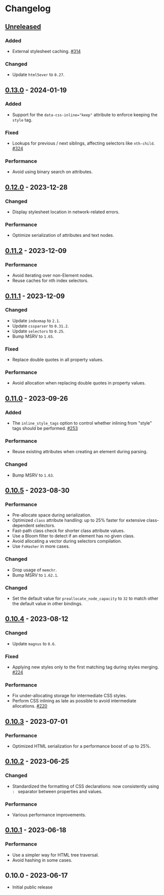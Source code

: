 # Changelog

## [Unreleased]

### Added

- External stylesheet caching. [#314](https://github.com/Stranger6667/css-inline/issues/314)

### Changed

- Update `html5ever` to `0.27`.

## [0.13.0] - 2024-01-19

### Added

- Support for the `data-css-inline="keep"` attribute to enforce keeping the `style` tag.

### Fixed

- Lookups for previous / next siblings, affecting selectors like `nth-child`. [#324](https://github.com/Stranger6667/css-inline/issues/324)

### Performance

- Avoid using binary search on attributes.

## [0.12.0] - 2023-12-28

### Changed

- Display stylesheet location in network-related errors.

### Performance

- Optimize serialization of attributes and text nodes.

## [0.11.2] - 2023-12-09

### Performance

- Avoid iterating over non-Element nodes.
- Reuse caches for nth index selectors.

## [0.11.1] - 2023-12-09

### Changed

- Update `indexmap` to `2.1`.
- Update `cssparser` to `0.31.2`.
- Update `selectors` to `0.25`.
- Bump MSRV to `1.65`.

### Fixed

- Replace double quotes in all property values.

### Performance

- Avoid allocation when replacing double quotes in property values.

## [0.11.0] - 2023-09-26

### Added

- The `inline_style_tags` option to control whether inlining from "style" tags should be performed. [#253](https://github.com/Stranger6667/css-inline/issues/253)

### Performance

- Reuse existing attributes when creating an element during parsing.

### Changed

- Bump MSRV to `1.63`.

## [0.10.5] - 2023-08-30

### Performance

- Pre-allocate space during serialization.
- Optimized `class` attribute handling: up to 25% faster for extensive class-dependent selectors.
- Fast-path class check for shorter class attribute values.
- Use a Bloom filter to detect if an element has no given class.
- Avoid allocating a vector during selectors compilation.
- Use `FxHasher` in more cases.

### Changed

- Drop usage of `memchr`.
- Bump MSRV to `1.62.1`.

### Changed

- Set the default value for `preallocate_node_capacity` to `32` to match other the default value in other bindings.

## [0.10.4] - 2023-08-12

### Changed

- Update `magnus` to `0.6`.

### Fixed

- Applying new styles only to the first matching tag during styles merging. [#224](https://github.com/Stranger6667/css-inline/issues/224)

### Performance

- Fix under-allocating storage for intermediate CSS styles.
- Perform CSS inlining as late as possible to avoid intermediate allocations. [#220](https://github.com/Stranger6667/css-inline/issues/220)

## [0.10.3] - 2023-07-01

### Performance

- Optimized HTML serialization for a performance boost of up to 25%.

## [0.10.2] - 2023-06-25

### Changed

- Standardized the formatting of CSS declarations: now consistently using `: ` separator between properties and values.

### Performance

- Various performance improvements.

## [0.10.1] - 2023-06-18

### Performance

- Use a simpler way for HTML tree traversal.
- Avoid hashing in some cases.

## 0.10.0 - 2023-06-17

- Initial public release

[Unreleased]: https://github.com/Stranger6667/css-inline/compare/ruby-v0.13.0...HEAD
[0.13.0]: https://github.com/Stranger6667/css-inline/compare/ruby-v0.12.0...ruby-v0.13.0
[0.12.0]: https://github.com/Stranger6667/css-inline/compare/ruby-v0.11.2...ruby-v0.12.0
[0.11.2]: https://github.com/Stranger6667/css-inline/compare/ruby-v0.11.1...ruby-v0.11.2
[0.11.1]: https://github.com/Stranger6667/css-inline/compare/ruby-v0.11.0...ruby-v0.11.1
[0.11.0]: https://github.com/Stranger6667/css-inline/compare/ruby-v0.10.5...ruby-v0.11.0
[0.10.5]: https://github.com/Stranger6667/css-inline/compare/ruby-v0.10.4...ruby-v0.10.5
[0.10.4]: https://github.com/Stranger6667/css-inline/compare/ruby-v0.10.3...ruby-v0.10.4
[0.10.3]: https://github.com/Stranger6667/css-inline/compare/ruby-v0.10.2...ruby-v0.10.3
[0.10.2]: https://github.com/Stranger6667/css-inline/compare/ruby-v0.10.1...ruby-v0.10.2
[0.10.1]: https://github.com/Stranger6667/css-inline/compare/ruby-v0.10.0...ruby-v0.10.1
